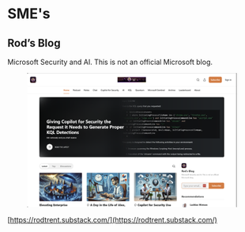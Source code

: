 # SME's

## Rod’s Blog

Microsoft Security and AI. This is not an official Microsoft blog.

<figure><img src="../.gitbook/assets/image (1) (1) (1).png" alt=""><figcaption></figcaption></figure>

[https://rodtrent.substack.com/](https://rodtrent.substack.com/)
